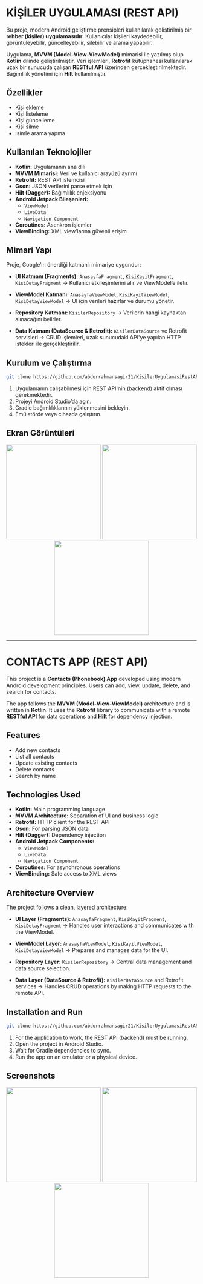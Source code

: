# KİŞİLER UYGULAMASI (REST API)

Bu proje, modern Android geliştirme prensipleri kullanılarak geliştirilmiş bir **rehber (kişiler) uygulamasıdır**.
Kullanıcılar kişileri kaydedebilir, görüntüleyebilir, güncelleyebilir, silebilir ve arama yapabilir.

Uygulama, **MVVM (Model-View-ViewModel)** mimarisi ile yazılmış olup **Kotlin** dilinde geliştirilmiştir.
Veri işlemleri, **Retrofit** kütüphanesi kullanılarak uzak bir sunucuda çalışan **RESTful API** üzerinden gerçekleştirilmektedir. Bağımlılık yönetimi için **Hilt** kullanılmıştır.

## Özellikler

- Kişi ekleme
- Kişi listeleme
- Kişi güncelleme
- Kişi silme
- İsimle arama yapma

## Kullanılan Teknolojiler

- **Kotlin:** Uygulamanın ana dili
- **MVVM Mimarisi:** Veri ve kullanıcı arayüzü ayrımı
- **Retrofit:** REST API istemcisi
- **Gson:** JSON verilerini parse etmek için
- **Hilt (Dagger):** Bağımlılık enjeksiyonu
- **Android Jetpack Bileşenleri:**
  - `ViewModel`
  - `LiveData`
  - `Navigation Component`
- **Coroutines:** Asenkron işlemler
- **ViewBinding:** XML view’larına güvenli erişim

## Mimari Yapı

Proje, Google’ın önerdiği katmanlı mimariye uygundur:

- **UI Katmanı (Fragments):**
  `AnasayfaFragment`, `KisiKayitFragment`, `KisiDetayFragment`
  → Kullanıcı etkileşimlerini alır ve ViewModel’e iletir.

- **ViewModel Katmanı:**
  `AnasayfaViewModel`, `KisiKayitViewModel`, `KisiDetayViewModel`
  → UI için verileri hazırlar ve durumu yönetir.

- **Repository Katmanı:**
  `KisilerRepository`
  → Verilerin hangi kaynaktan alınacağını belirler.

- **Data Katmanı (DataSource & Retrofit):**
  `KisilerDataSource` ve Retrofit servisleri
  → CRUD işlemleri, uzak sunucudaki API'ye yapılan HTTP istekleri ile gerçekleştirilir.

## Kurulum ve Çalıştırma

```bash
git clone https://github.com/abdurrahmansagir21/KisilerUygulamasiRestAPI.git
```

1.  Uygulamanın çalışabilmesi için REST API'nin (backend) aktif olması gerekmektedir.
2.  Projeyi Android Studio’da açın.
3.  Gradle bağımlılıklarının yüklenmesini bekleyin.
4.  Emülatörde veya cihazda çalıştırın.

## Ekran Görüntüleri

<p align="center">
  <img width="250" src="https://github.com/user-attachments/assets/f6514e7d-e0f4-4108-9c34-fa2e64d9e8b5" />
  <img width="250" src="https://github.com/user-attachments/assets/0a2a2db0-6069-4c39-a449-2cc7f80e5e64" />
  <img width="250" src="https://github.com/user-attachments/assets/56337bd8-5695-401e-af32-0d56e2c8b19c" />
</p>

---

# CONTACTS APP (REST API)

This project is a **Contacts (Phonebook) App** developed using modern Android development principles.
Users can add, view, update, delete, and search for contacts.

The app follows the **MVVM (Model-View-ViewModel)** architecture and is written in **Kotlin**.
It uses the **Retrofit** library to communicate with a remote **RESTful API** for data operations and **Hilt** for dependency injection.

## Features

- Add new contacts
- List all contacts
- Update existing contacts
- Delete contacts
- Search by name

## Technologies Used

- **Kotlin:** Main programming language
- **MVVM Architecture:** Separation of UI and business logic
- **Retrofit:** HTTP client for the REST API
- **Gson:** For parsing JSON data
- **Hilt (Dagger):** Dependency injection
- **Android Jetpack Components:**
  - `ViewModel`
  - `LiveData`
  - `Navigation Component`
- **Coroutines:** For asynchronous operations
- **ViewBinding:** Safe access to XML views

## Architecture Overview

The project follows a clean, layered architecture:

- **UI Layer (Fragments):**
  `AnasayfaFragment`, `KisiKayitFragment`, `KisiDetayFragment`
  → Handles user interactions and communicates with the ViewModel.

- **ViewModel Layer:**
  `AnasayfaViewModel`, `KisiKayitViewModel`, `KisiDetayViewModel`
  → Prepares and manages data for the UI.

- **Repository Layer:**
  `KisilerRepository`
  → Central data management and data source selection.

- **Data Layer (DataSource & Retrofit):**
  `KisilerDataSource` and Retrofit services
  → Handles CRUD operations by making HTTP requests to the remote API.

## Installation and Run

```bash
git clone https://github.com/abdurrahmansagir21/KisilerUygulamasiRestAPI.git
```

1.  For the application to work, the REST API (backend) must be running.
2.  Open the project in Android Studio.
3.  Wait for Gradle dependencies to sync.
4.  Run the app on an emulator or a physical device.

## Screenshots

<p align="center">
  <img width="250" src="https://github.com/user-attachments/assets/f6514e7d-e0f4-4108-9c34-fa2e64d9e8b5" />
  <img width="250" src="https://github.com/user-attachments/assets/0a2a2db0-6069-4c39-a449-2cc7f80e5e64" />
  <img width="250" src="https://github.com/user-attachments/assets/56337bd8-5695-401e-af32-0d56e2c8b19c" />
</p>
